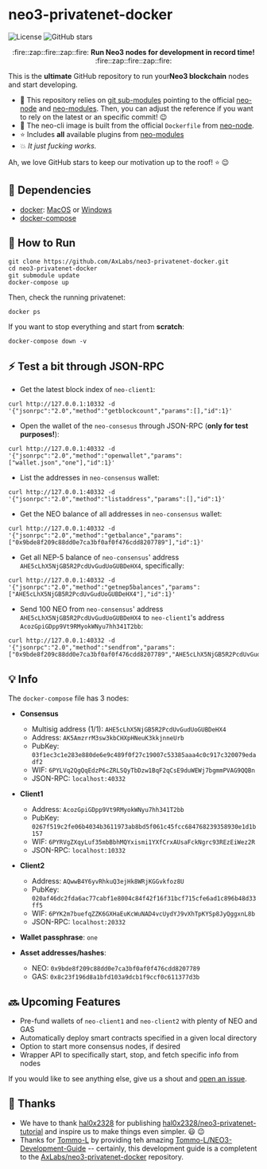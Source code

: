# neo3-privatenet-docker

![License](https://img.shields.io/github/license/AxLabs/neo3-privatenet-docker)
![GitHub stars](https://img.shields.io/github/stars/AxLabs/neo3-privatenet-docker?style=social)

<p></p>

<p align="center">
  :fire::zap::fire::zap::fire:
  <b>Run Neo3 nodes for development in record time!</b>
  :fire::zap::fire::zap::fire:
</p>

<p></p>

This is the **ultimate** GitHub repository to run your**Neo3 blockchain** nodes and start developing.

* :green_heart: This repository relies on [git sub-modules](https://git-scm.com/book/en/v2/Git-Tools-Submodules) pointing to the official [neo-node](https://github.com/neo-project/neo-modules/) and [neo-modules](https://github.com/neo-project/neo-node/). Then, you can adjust the reference if you want to rely on the latest or an specific commit! :wink:
* :rocket: The neo-cli image is built from the official `Dockerfile` from [neo-node](https://github.com/neo-project/neo-node/).
* :star: Includes **all** available plugins from [neo-modules](https://github.com/neo-project/neo-modules/)
* :boom: *It just fucking works.*

Ah, we love GitHub stars to keep our motivation up to the roof! :star: :wink:

## :rotating_light: Dependencies
 - [docker](https://docs.docker.com/install/): [MacOS](https://docs.docker.com/docker-for-mac/install/) or [Windows](https://docs.docker.com/docker-for-windows/install/)
 - [docker-compose](https://docs.docker.com/compose/install/)

## :running: How to Run

```
git clone https://github.com/AxLabs/neo3-privatenet-docker.git
cd neo3-privatenet-docker
git submodule update
docker-compose up
```

Then, check the running privatenet:

```
docker ps
```

If you want to stop everything and start from **scratch**:

```
docker-compose down -v
```

## :zap: Test a bit through JSON-RPC

* Get the latest block index of `neo-client1`:

```
curl http://127.0.0.1:10332 -d '{"jsonrpc":"2.0","method":"getblockcount","params":[],"id":1}'
```

* Open the wallet of the `neo-consesus` through JSON-RPC (**only for test purposes!**):

```
curl http://127.0.0.1:40332 -d '{"jsonrpc":"2.0","method":"openwallet","params":["wallet.json","one"],"id":1}'
```

* List the addresses in `neo-consensus` wallet:

```
curl http://127.0.0.1:40332 -d '{"jsonrpc":"2.0","method":"listaddress","params":[],"id":1}'
```

* Get the NEO balance of all addresses in `neo-consensus` wallet:

```
curl http://127.0.0.1:40332 -d '{"jsonrpc":"2.0","method":"getbalance","params":["0x9bde8f209c88dd0e7ca3bf0af0f476cdd8207789"],"id":1}'
```

* Get all NEP-5 balance of `neo-consensus`' address `AHE5cLhX5NjGB5R2PcdUvGudUoGUBDeHX4`, specifically:

```
curl http://127.0.0.1:40332 -d '{"jsonrpc":"2.0","method":"getnep5balances","params":["AHE5cLhX5NjGB5R2PcdUvGudUoGUBDeHX4"],"id":1}'
```

* Send 100 NEO from `neo-consensus`' address `AHE5cLhX5NjGB5R2PcdUvGudUoGUBDeHX4` to `neo-client1`'s address `AcozGpiGDpp9Vt9RMyokWNyu7hh341T2bb`:

```
curl http://127.0.0.1:40332 -d '{"jsonrpc":"2.0","method":"sendfrom","params":["0x9bde8f209c88dd0e7ca3bf0af0f476cdd8207789","AHE5cLhX5NjGB5R2PcdUvGudUoGUBDeHX4","AcozGpiGDpp9Vt9RMyokWNyu7hh341T2bb",100],"id":1}'
```

## :bulb: Info

The `docker-compose` file has 3 nodes:

* **Consensus**
  * Multisig address (1/1): `AHE5cLhX5NjGB5R2PcdUvGudUoGUBDeHX4`
  * Address: `AK5AmzrrM3sw3kbCHXpHNeuK3kkjnneUrb`
  * PubKey: `03f1ec3c1e283e880de6e9c489f0f27c19007c53385aaa4c0c917c320079edadf2`
  * WIF: `6PYLVq2QgQqEdzP6cZRLSQyTbDzw1BqF2qCsE9duWEWj7bgmmPVAG9QQBn`
  * JSON-RPC: `localhost:40332`
* **Client1**
  * Address: `AcozGpiGDpp9Vt9RMyokWNyu7hh341T2bb`
  * PubKey: `0267f519c2fe06b4034b3611973ab8bd5f061c45fcc684768239358930e1d1b157`
  * WIF: `6PYRVgZXqyLuf35mbBbhMQYxismi1YXfCrxAUsaFckNgrc93REzEiWez2R`
  * JSON-RPC: `localhost:10332`
* **Client2**
  * Address: `AQwwB4Y6yvRhkuQ3ejHk8WRjKGGvkfoz8U`
  * PubKey: `020af46dc2fda6ac77cabf1e8004c84f42f16f31bcf715cfe6ad1c896b48d33ff5`
  * WIF: `6PYK2m7buefqZZK6GXHaEuKcWuNAD4vcUydYJ9vXhTpKYSp8JyQggxnL8b`
  * JSON-RPC: `localhost:20332`

* **Wallet passphrase**: `one`

* **Asset addresses/hashes**:
  * NEO: `0x9bde8f209c88dd0e7ca3bf0af0f476cdd8207789`
  * GAS: `0x8c23f196d8a1bfd103a9dcb1f9ccf0c611377d3b`

## :soon: Upcoming Features

* Pre-fund wallets of `neo-client1` and `neo-client2` with plenty of NEO and GAS
* Automatically deploy smart contracts specified in a given local directory
* Option to start more consensus nodes, if desired
* Wrapper API to specifically start, stop, and fetch specific info from nodes

If you would like to see anything else, give us a shout and [open an issue](https://github.com/AxLabs/neo3-privatenet-docker/issues).

## :pray: Thanks

* We have to thank [hal0x2328](https://github.com/hal0x2328) for publishing [hal0x2328/neo3-privatenet-tutorial](https://github.com/hal0x2328/neo3-privatenet-tutorial) and inspire us to make things even simpler. :smiley: :wink:
* Thanks for [Tommo-L](https://github.com/Tommo-L) by providing teh amazing [Tommo-L/NEO3-Development-Guide](https://github.com/Tommo-L/NEO3-Development-Guide) -- certainly, this development guide is a completent to the [AxLabs/neo3-privatenet-docker](https://github.com/AxLabs/neo3-privatenet-docker) repository.

